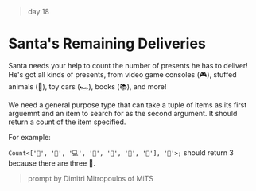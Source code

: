 > day 18

# Santa's Remaining Deliveries

Santa needs your help to count the number of presents he has to deliver! He's got all kinds of presents, from video game consoles (🎮), stuffed animals (🧸), toy cars (🏎️), books (📚), and more!

We need a general purpose type that can take a tuple of items as its first arguemnt and an item to search for as the second argument. It should return a count of the item specified.

For example:

`Count<['👟', '👟', '💻', '🎸', '🧩', '👟', '🧸'], '👟'>;`
should return 3 because there are three 👟.

> prompt by Dimitri Mitropoulos of MiTS